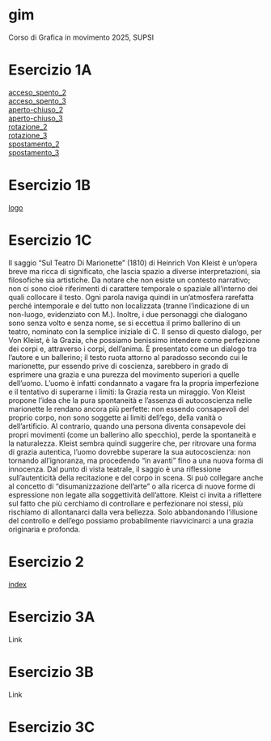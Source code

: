 # gim
Corso di Grafica in movimento 2025, SUPSI

# Esercizio 1A
[acceso_spento_2](esercizio_1A/acceso_spento_2.html)      
[acceso_spento_3](esercizio_1A/acceso_spento_3.html)      
[aperto-chiuso_2](esercizio_1A/aperto-chiuso_2.html)      
[aperto-chiuso_3](esercizio_1A/aperto-chiuso_3.html)       
[rotazione_2](esercizio_1A/rotazione_2.html)     
[rotazione_3](esercizio_1A/rotazione_3.html)      
[spostamento_2](esercizio_1A/spostamento_2.html)     
[spostamento_3](esercizio_1A/spostamento_3.html)     


# Esercizio 1B
[logo](esercizio_1B/logo.html)


# Esercizio 1C

Il saggio “Sul Teatro Di Marionette” (1810) di Heinrich Von Kleist è un’opera breve ma ricca di significato, che lascia spazio a diverse interpretazioni, sia filosofiche sia artistiche.
Da notare che non esiste un contesto narrativo; non ci sono cioè riferimenti di carattere temporale o spaziale all’interno dei quali collocare il testo. Ogni parola naviga quindi in un’atmosfera rarefatta perché intemporale e del tutto non localizzata (tranne l’indicazione di un non-luogo, evidenziato con M.). 
Inoltre, i due personaggi che dialogano sono senza volto e senza nome, se si eccettua il primo ballerino di un teatro, nominato con la semplice iniziale di C. 
Il senso di questo dialogo, per Von Kleist, è la Grazia, che possiamo benissimo intendere come perfezione dei corpi e, attraverso i corpi, dell’anima.
È presentato come un dialogo tra l’autore e un ballerino; il testo ruota attorno al paradosso secondo cui le marionette, pur essendo prive di coscienza, sarebbero in grado di esprimere una grazia e una purezza del movimento superiori a quelle dell’uomo. 
L’uomo è infatti condannato a vagare fra la propria imperfezione e il tentativo di superarne i limiti: la Grazia resta un miraggio.
Von Kleist propone l’idea che la pura spontaneità e l’assenza di autocoscienza nelle marionette le rendano ancora più perfette: non essendo consapevoli del proprio corpo, non sono soggette ai limiti dell’ego, della vanità o dell’artificio.
Al contrario, quando una persona diventa consapevole dei propri movimenti (come un ballerino allo specchio), perde la spontaneità e la naturalezza.
Kleist sembra quindi suggerire che, per ritrovare una forma di grazia autentica, l’uomo dovrebbe superare la sua autocoscienza: non tornando all’ignoranza, ma procedendo “in avanti” fino a una nuova forma di innocenza. 
Dal punto di vista teatrale, il saggio è una riflessione sull’autenticità della recitazione e del corpo in scena. Si può collegare anche al concetto di “disumanizzazione dell’arte” o alla ricerca di nuove forme di espressione non legate alla soggettività dell’attore.
Kleist ci invita a riflettere sul fatto che più cerchiamo di controllare e perfezionare noi stessi, più rischiamo di allontanarci dalla vera bellezza. 
Solo abbandonando l’illusione del controllo e dell’ego possiamo probabilmente riavvicinarci a una grazia originaria e profonda.


# Esercizio 2
[index](esercizio_2/index.html)


# Esercizio 3A
Link


# Esercizio 3B
Link


# Esercizio 3C